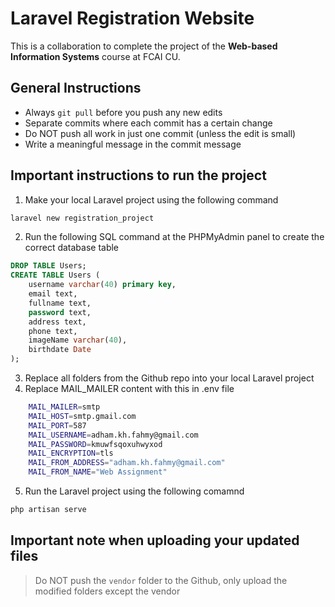 # Laravel Registration Website

This is a collaboration to complete the project of the **Web-based Information Systems** course at FCAI CU.

## General Instructions

- Always `git pull` before you push any new edits  
- Separate commits where each commit has a certain change  
- Do NOT push all work in just one commit (unless the edit is small)  
- Write a meaningful message in the commit message  

## Important instructions to run the project

1. Make your local Laravel project using the following command  
```bash
laravel new registration_project
```  
2. Run the following SQL command at the PHPMyAdmin panel to create the correct database table  
```sql
DROP TABLE Users;
CREATE TABLE Users (
    username varchar(40) primary key,
    email text,
    fullname text,
    password text,
    address text,
    phone text,
    imageName varchar(40),
    birthdate Date
);
```  
3. Replace all folders from the Github repo into your local Laravel project
4. Replace MAIL_MAILER content with this in .env file
```bash
    MAIL_MAILER=smtp 
    MAIL_HOST=smtp.gmail.com 
    MAIL_PORT=587 
    MAIL_USERNAME=adham.kh.fahmy@gmail.com 
    MAIL_PASSWORD=kmuwfsqoxuhwyxod 
    MAIL_ENCRYPTION=tls 
    MAIL_FROM_ADDRESS="adham.kh.fahmy@gmail.com" 
    MAIL_FROM_NAME="Web Assignment"
```
5. Run the Laravel project using the following comamnd  
```bash
php artisan serve
```

## Important note when uploading your updated files

> Do NOT push the `vendor` folder to the Github, only upload the modified folders except the vendor
